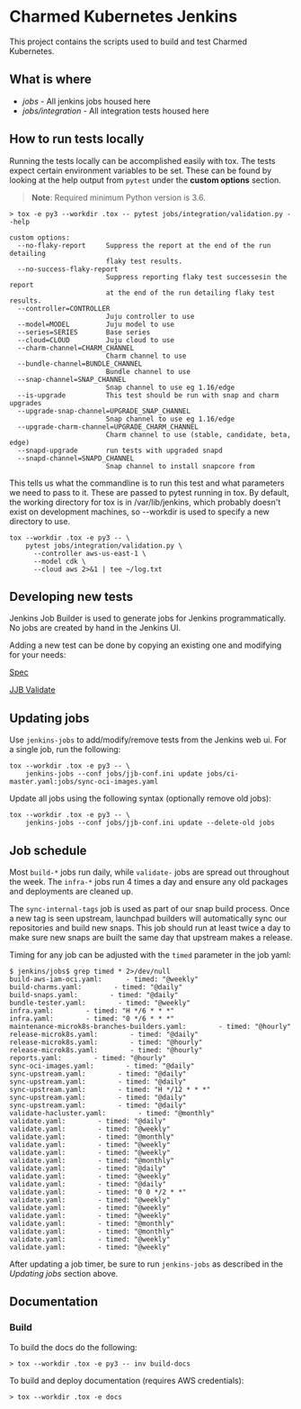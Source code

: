 # Charmed Kubernetes Jenkins

This project contains the scripts used to build and test Charmed Kubernetes.

## What is where

 - *jobs* - All jenkins jobs housed here
 - *jobs/integration* - All integration tests housed here

## How to run tests locally

Running the tests locally can be accomplished easily with tox. The tests expect
certain environment variables to be set. These can be found by looking at the
help output from `pytest` under the **custom options** section.

> **Note**: Required minimum Python version is 3.6.

```
> tox -e py3 --workdir .tox -- pytest jobs/integration/validation.py --help

custom options:
  --no-flaky-report     Suppress the report at the end of the run detailing
                        flaky test results.
  --no-success-flaky-report
                        Suppress reporting flaky test successesin the report
                        at the end of the run detailing flaky test results.
  --controller=CONTROLLER
                        Juju controller to use
  --model=MODEL         Juju model to use
  --series=SERIES       Base series
  --cloud=CLOUD         Juju cloud to use
  --charm-channel=CHARM_CHANNEL
                        Charm channel to use
  --bundle-channel=BUNDLE_CHANNEL
                        Bundle channel to use
  --snap-channel=SNAP_CHANNEL
                        Snap channel to use eg 1.16/edge
  --is-upgrade          This test should be run with snap and charm upgrades
  --upgrade-snap-channel=UPGRADE_SNAP_CHANNEL
                        Snap channel to use eg 1.16/edge
  --upgrade-charm-channel=UPGRADE_CHARM_CHANNEL
                        Charm channel to use (stable, candidate, beta, edge)
  --snapd-upgrade       run tests with upgraded snapd
  --snapd-channel=SNAPD_CHANNEL
                        Snap channel to install snapcore from
```

This tells us what the commandline is to run this test and what parameters we
need to pass to it. These are passed to pytest running in tox. By default, the
working directory for tox is in /var/lib/jenkins, which probably doesn't exist
on development machines, so --workdir is used to specify a new directory to use.

```
tox --workdir .tox -e py3 -- \
    pytest jobs/integration/validation.py \
      --controller aws-us-east-1 \
      --model cdk \
      --cloud aws 2>&1 | tee ~/log.txt
```

## Developing new tests

Jenkins Job Builder is used to generate jobs for Jenkins programmatically. No
jobs are created by hand in the Jenkins UI.

Adding a new test can be done by copying an existing one and modifying for your needs:

[Spec](https://github.com/juju-solutions/kubernetes-jenkins/blob/master/jobs/validate/spec)

[JJB Validate](https://github.com/juju-solutions/kubernetes-jenkins/blob/master/jobs/validate.yaml)

## Updating jobs

Use `jenkins-jobs` to add/modify/remove tests from the Jenkins web ui. For a
single job, run the following:

```
tox --workdir .tox -e py3 -- \
    jenkins-jobs --conf jobs/jjb-conf.ini update jobs/ci-master.yaml:jobs/sync-oci-images.yaml
```

Update all jobs using the following syntax (optionally remove old jobs):
```
tox --workdir .tox -e py3 -- \
    jenkins-jobs --conf jobs/jjb-conf.ini update --delete-old jobs
```

## Job schedule

Most `build-*` jobs run daily, while `validate-` jobs are spread out throughout
the week. The `infra-*` jobs run 4 times a day and ensure any old packages
and deployments are cleaned up.

The `sync-internal-tags` job is used as part of our snap build process. Once a
new tag is seen upstream, launchpad builders will automatically sync our
repositories and build new snaps. This job should run at least twice a day to
make sure new snaps are built the same day that upstream makes a release.

Timing for any job can be adjusted with the `timed` parameter in the job yaml:

```
$ jenkins/jobs$ grep timed * 2>/dev/null
build-aws-iam-oci.yaml:      - timed: "@weekly"
build-charms.yaml:        - timed: "@daily"
build-snaps.yaml:        - timed: "@daily"
bundle-tester.yaml:        - timed: "@weekly"
infra.yaml:        - timed: "H */6 * * *"
infra.yaml:        - timed: "0 */6 * * *"
maintenance-microk8s-branches-builders.yaml:        - timed: "@hourly"
release-microk8s.yaml:        - timed: "@daily"
release-microk8s.yaml:        - timed: "@hourly"
release-microk8s.yaml:        - timed: "@hourly"
reports.yaml:        - timed: "@hourly"
sync-oci-images.yaml:        - timed: "@daily"
sync-upstream.yaml:        - timed: "@daily"
sync-upstream.yaml:        - timed: "@daily"
sync-upstream.yaml:        - timed: "H */12 * * *"
sync-upstream.yaml:        - timed: "@daily"
sync-upstream.yaml:        - timed: "@daily"
validate-hacluster.yaml:        - timed: "@monthly"
validate.yaml:        - timed: "@daily"
validate.yaml:        - timed: "@weekly"
validate.yaml:        - timed: "@monthly"
validate.yaml:        - timed: "@weekly"
validate.yaml:        - timed: "@weekly"
validate.yaml:        - timed: "@monthly"
validate.yaml:        - timed: "@daily"
validate.yaml:        - timed: "@weekly"
validate.yaml:        - timed: "@daily"
validate.yaml:        - timed: "0 0 */2 * *"
validate.yaml:        - timed: "@weekly"
validate.yaml:        - timed: "@weekly"
validate.yaml:        - timed: "@weekly"
validate.yaml:        - timed: "@monthly"
validate.yaml:        - timed: "@monthly"
validate.yaml:        - timed: "@weekly"
validate.yaml:        - timed: "@weekly"
```

After updating a job timer, be sure to run `jenkins-jobs` as described in the
*Updating jobs* section above.

## Documentation

### Build

To build the docs do the following:

```
> tox --workdir .tox -e py3 -- inv build-docs
```

To build and deploy documentation (requires AWS credentials):

```
> tox --workdir .tox -e docs
```


